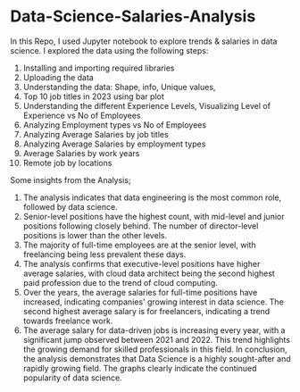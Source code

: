 # Data-Science-Salaries-Analysis
In this Repo, I used Jupyter notebook to explore trends &amp; salaries in data science.
I explored the data using the following steps:
1.	Installing and importing required libraries
2.	Uploading the data
3.	Understanding the data: Shape, info, Unique values, 
4.	Top 10 job titles in 2023 using bar plot
5.	Understanding the different Experience Levels, Visualizing Level of Experience vs No of Employees
6.	Analyzing Employment types vs No of Employees
7.	Analyzing Average Salaries by job titles
8.	Analyzing Average Salaries by employment types
9.	Average Salaries by work years
10.	Remote job by locations


Some insights from the Analysis;

1.	The analysis indicates that data engineering is the most common role, followed by data science.
2.	Senior-level positions have the highest count, with mid-level and junior positions following closely behind. The number of director-level positions is lower than the other levels.
3.	The majority of full-time employees are at the senior level, with freelancing being less prevalent these days.
4.	The analysis confirms that executive-level positions have higher average salaries, with cloud data architect being the second highest paid profession due to the trend of cloud computing.
5.	Over the years, the average salaries for full-time positions have increased, indicating companies' growing interest in data science. The second highest average salary is for freelancers, indicating a trend towards freelance work.
6.	The average salary for data-driven jobs is increasing every year, with a significant jump observed between 2021 and 2022. This trend highlights the growing demand for skilled professionals in this field.
In conclusion, the analysis demonstrates that Data Science is a highly sought-after and rapidly growing field. The graphs clearly indicate the continued popularity of data science.
